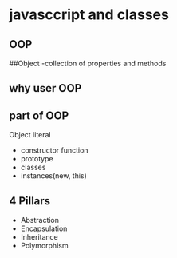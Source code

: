 # javasccript and classes

## OOP

##Object
-collection of properties and methods

## why user OOP

## part of OOP
 Object literal

 - constructor function
 - prototype
 - classes
 - instances(new, this)

 ## 4 Pillars
  - Abstraction
  - Encapsulation
  - Inheritance
  - Polymorphism